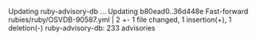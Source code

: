 Updating ruby-advisory-db ...
Updating b80ead0..36d448e
Fast-forward
 rubies/ruby/OSVDB-90587.yml | 2 +-
 1 file changed, 1 insertion(+), 1 deletion(-)
ruby-advisory-db: 233 advisories
